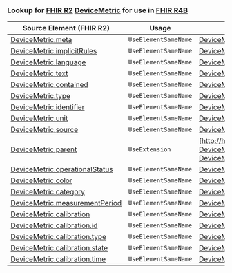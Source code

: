 ### Lookup for [FHIR R2](https://hl7.org/fhir/DSTU2/) [DeviceMetric](https://hl7.org/fhir/DSTU2/DeviceMetric.html) for use in [FHIR R4B](https://hl7.org/fhir/R4B/)

| Source Element (FHIR R2) | Usage | Target |
| -------------- | ----- | ------ |
| [DeviceMetric.meta](https://hl7.org/fhir/DSTU2/DeviceMetric.html#resource) | `UseElementSameName` | [DeviceMetric.meta](https://hl7.org/fhir/R4B/DeviceMetric.html#resource) |
| [DeviceMetric.implicitRules](https://hl7.org/fhir/DSTU2/DeviceMetric.html#resource) | `UseElementSameName` | [DeviceMetric.implicitRules](https://hl7.org/fhir/R4B/DeviceMetric.html#resource) |
| [DeviceMetric.language](https://hl7.org/fhir/DSTU2/DeviceMetric.html#resource) | `UseElementSameName` | [DeviceMetric.language](https://hl7.org/fhir/R4B/DeviceMetric.html#resource) |
| [DeviceMetric.text](https://hl7.org/fhir/DSTU2/DeviceMetric.html#resource) | `UseElementSameName` | [DeviceMetric.text](https://hl7.org/fhir/R4B/DeviceMetric.html#resource) |
| [DeviceMetric.contained](https://hl7.org/fhir/DSTU2/DeviceMetric.html#resource) | `UseElementSameName` | [DeviceMetric.contained](https://hl7.org/fhir/R4B/DeviceMetric.html#resource) |
| [DeviceMetric.type](https://hl7.org/fhir/DSTU2/DeviceMetric.html#resource) | `UseElementSameName` | [DeviceMetric.type](https://hl7.org/fhir/R4B/DeviceMetric.html#resource) |
| [DeviceMetric.identifier](https://hl7.org/fhir/DSTU2/DeviceMetric.html#resource) | `UseElementSameName` | [DeviceMetric.identifier](https://hl7.org/fhir/R4B/DeviceMetric.html#resource) |
| [DeviceMetric.unit](https://hl7.org/fhir/DSTU2/DeviceMetric.html#resource) | `UseElementSameName` | [DeviceMetric.unit](https://hl7.org/fhir/R4B/DeviceMetric.html#resource) |
| [DeviceMetric.source](https://hl7.org/fhir/DSTU2/DeviceMetric.html#resource) | `UseElementSameName` | [DeviceMetric.source](https://hl7.org/fhir/R4B/DeviceMetric.html#resource) |
| [DeviceMetric.parent](https://hl7.org/fhir/DSTU2/DeviceMetric.html#resource) | `UseExtension` | [http://hl7.org/fhir/1.0/StructureDefinition/extension-DeviceMetric.parent](StructureDefinition-ext-R2-DeviceMetric.parent.html) |
| [DeviceMetric.operationalStatus](https://hl7.org/fhir/DSTU2/DeviceMetric.html#resource) | `UseElementSameName` | [DeviceMetric.operationalStatus](https://hl7.org/fhir/R4B/DeviceMetric.html#resource) |
| [DeviceMetric.color](https://hl7.org/fhir/DSTU2/DeviceMetric.html#resource) | `UseElementSameName` | [DeviceMetric.color](https://hl7.org/fhir/R4B/DeviceMetric.html#resource) |
| [DeviceMetric.category](https://hl7.org/fhir/DSTU2/DeviceMetric.html#resource) | `UseElementSameName` | [DeviceMetric.category](https://hl7.org/fhir/R4B/DeviceMetric.html#resource) |
| [DeviceMetric.measurementPeriod](https://hl7.org/fhir/DSTU2/DeviceMetric.html#resource) | `UseElementSameName` | [DeviceMetric.measurementPeriod](https://hl7.org/fhir/R4B/DeviceMetric.html#resource) |
| [DeviceMetric.calibration](https://hl7.org/fhir/DSTU2/DeviceMetric.html#resource) | `UseElementSameName` | [DeviceMetric.calibration](https://hl7.org/fhir/R4B/DeviceMetric.html#resource) |
| [DeviceMetric.calibration.id](https://hl7.org/fhir/DSTU2/DeviceMetric.html#resource) | `UseElementSameName` | [DeviceMetric.calibration.id](https://hl7.org/fhir/R4B/DeviceMetric.html#resource) |
| [DeviceMetric.calibration.type](https://hl7.org/fhir/DSTU2/DeviceMetric.html#resource) | `UseElementSameName` | [DeviceMetric.calibration.type](https://hl7.org/fhir/R4B/DeviceMetric.html#resource) |
| [DeviceMetric.calibration.state](https://hl7.org/fhir/DSTU2/DeviceMetric.html#resource) | `UseElementSameName` | [DeviceMetric.calibration.state](https://hl7.org/fhir/R4B/DeviceMetric.html#resource) |
| [DeviceMetric.calibration.time](https://hl7.org/fhir/DSTU2/DeviceMetric.html#resource) | `UseElementSameName` | [DeviceMetric.calibration.time](https://hl7.org/fhir/R4B/DeviceMetric.html#resource) |
